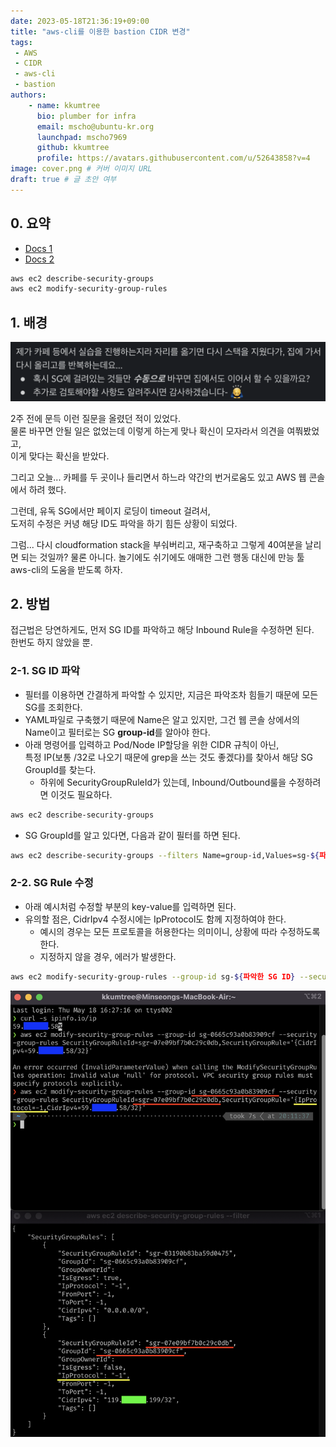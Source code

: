 ```yaml
---
date: 2023-05-18T21:36:19+09:00
title: "aws-cli를 이용한 bastion CIDR 변경"
tags:
 - AWS
 - CIDR
 - aws-cli
 - bastion
authors:
    - name: kkumtree
      bio: plumber for infra
      email: mscho@ubuntu-kr.org
      launchpad: mscho7969
      github: kkumtree
      profile: https://avatars.githubusercontent.com/u/52643858?v=4 
image: cover.png # 커버 이미지 URL
draft: true # 글 초안 여부
---
```


## 0. 요약

- [Docs 1](https://awscli.amazonaws.com/v2/documentation/api/latest/reference/ec2/describe-security-group-rules.html)
- [Docs 2](https://awscli.amazonaws.com/v2/documentation/api/latest/reference/ec2/modify-security-group-rules.html)

```bash
aws ec2 describe-security-groups 
aws ec2 modify-security-group-rules 
```

## 1. 배경

![intro](./images/What_I_asked_in_Slack.png)

2주 전에 문득 이런 질문을 올렸던 적이 있었다.  
물론 바꾸면 안될 일은 없었는데 이렇게 하는게 맞나 확신이 모자라서 의견을 여쭤봤었고,  
이게 맞다는 확신을 받았다.  

그리고 오늘... 카페를 두 곳이나 들리면서 하느라
약간의 번거로움도 있고 AWS 웹 콘솔에서 하려 했다.

그런데, 유독 SG에서만 페이지 로딩이 timeout 걸려서,  
도저히 수정은 커녕 해당 ID도 파악을 하기 힘든 상황이 되었다.

그럼... 다시 cloudformation stack을 부숴버리고, 재구축하고 그렇게 40여분을 날리면 되는 것일까?
물론 아니다. 놀기에도 쉬기에도 애매한 그런 행동 대신에 만능 툴 aws-cli의 도움을 받도록 하자.

## 2. 방법

접근법은 당연하게도, 먼저 SG ID를 파악하고 해당 Inbound Rule을 수정하면 된다.  
한번도 하지 않았을 뿐.  

### 2-1. SG ID 파악

- 필터를 이용하면 간결하게 파악할 수 있지만, 지금은 파악조차 힘들기 때문에 모든 SG를 조회한다.
- YAML파일로 구축했기 때문에 Name은 알고 있지만,
  그건 웹 콘솔 상에서의 Name이고 필터로는 SG **group-id**를 알아야 한다.
- 아래 명령어를 입력하고 Pod/Node IP할당을 위한 CIDR 규칙이 아닌,  
  특정 IP(보통 /32로 나오기 때문에 grep을 쓰는 것도 좋겠다)를 찾아서 해당 SG GroupId를 찾는다.
  - 하위에 SecurityGroupRuleId가 있는데, Inbound/Outbound룰을 수정하려면 이것도 필요하다.

```bash
aws ec2 describe-security-groups
```

- SG GroupId를 알고 있다면, 다음과 같이 필터를 하면 된다.

```bash
aws ec2 describe-security-groups --filters Name=group-id,Values=sg-${파악한 SG ID}
```

### 2-2. SG Rule 수정

- 아래 예시처럼 수정할 부분의 key-value를 입력하면 된다.
- 유의할 점은, CidrIpv4 수정시에는 IpProtocol도 함께 지정하여야 한다.
  - 예시의 경우는 모든 프로토콜을 허용한다는 의미이니, 상황에 따라 수정하도록 한다.
  - 지정하지 않을 경우, 에러가 발생한다.

```bash
aws ec2 modify-security-group-rules --group-id sg-${파악한 SG ID} --security-group-rules SecurityGroupRuleId=sgr-${바꿀 SG 규칙},SecurityGroupRule='{IpProtocol=-1,CidrIpv4=${바꿀 Host IP}/32}'
```

![aws-cli example](./images/aws-cli-security-groups.png)
